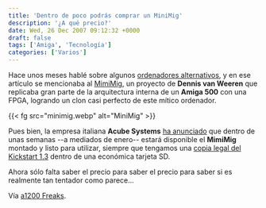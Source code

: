 ```yaml
---
title: 'Dentro de poco podrás comprar un MiniMig'
description: '¿A qué precio?'
date: Wed, 26 Dec 2007 09:12:32 +0000
draft: false
tags: ['Amiga', 'Tecnología']
categories: ['Varios']
---
```


Hace unos meses hablé sobre algunos [ordenadores alternativos](/ordenadores-alternativos/), y en ese artículo se mencionaba al [MimiMig](http://home.hetnet.nl/~weeren001/), un proyecto de **Dennis van Weeren** que replicaba gran parte de la arquitectura interna de un **Amiga 500** con una FPGA, logrando un clon casi perfecto de este mítico ordenador.

{{< fg src="minimig.webp" alt="MiniMig" >}}

Pues bien, la empresa italiana **Acube Systems** [ha anunciado](http://www.acube-systems.com/eng/news.php?id=20) que dentro de unas semanas --a mediados de enero-- estará disponible el **MimiMig** montado y listo para utilizar, siempre que tengamos una [copia legal del Kickstart 1.3](http://www.amigaforever.com/) dentro de una económica tarjeta SD.

Ahora sólo falta saber el precio para saber el precio para saber si es realmente tan tentador como parece...

Vía [a1200 Freaks](http://a1200.wordpress.com/2007/12/24/minimig-11-disponible-a-mediados-de-enero/).